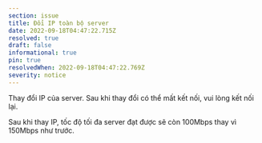 ```yaml
---
section: issue
title: Đổi IP toàn bộ server
date: 2022-09-18T04:47:22.715Z
resolved: true
draft: false
informational: true
pin: true
resolvedWhen: 2022-09-18T04:47:22.769Z
severity: notice
---
```

T﻿hay đổi IP của server. Sau khi thay đổi có thể mất kết nối, vui lòng kết nối lại. 

S﻿au khi thay IP, tốc độ tối đa server đạt được sẽ còn 100Mbps thay vì 150Mbps như trước.